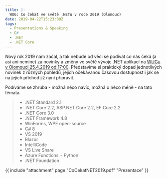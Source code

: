 ```yaml
---
title: |-
  WUG: Co čekat ve světě .NETu v roce 2019 (Olomouc)
date: 2019-04-22T15:23:00Z
tags:
  - Presentations & Speaking
  - C#
  - .NET
  - .NET Core
---
```

Nový rok 2019 nám začal, a tak nebude od věci se podívat co nás čeká (a asi ani nemine) za novinky a změny ve světě vývoje .NET aplikací na [WUGu v Olomouci 25.4.2019 od 17:00][1]. Představíme si praktický dopad jednotlivých novinek z různých pohledů, jejich očekávanou časovou dostupnost i jak se na jejich příchod již nyní připravit.

<!-- excerpt -->

Podíváme se zhruba - možná něco navíc, možná o něco méně - na tato témata.

> * .NET Standard 2.1
> * .NET Core 2.2, ASP.NET Core 2.2, EF Core 2.2
> * .NET Core 3.0
> * .NET Framework 4.8
> * WinForms, WPF open-source
> * C# 8
> * VS 2019
> * Blazor
> * IntelliCode
> * VS Live Share
> * Azure Functions + Python
> * .NET Foundation

{{ include "attachment" page "CoCekatNET2019.pdf" "Prezentace" }}

[1]: https://www.wug.cz/olomouc/akce/1135-Co-cekat-ve-svete-NETu-v-roce-2019